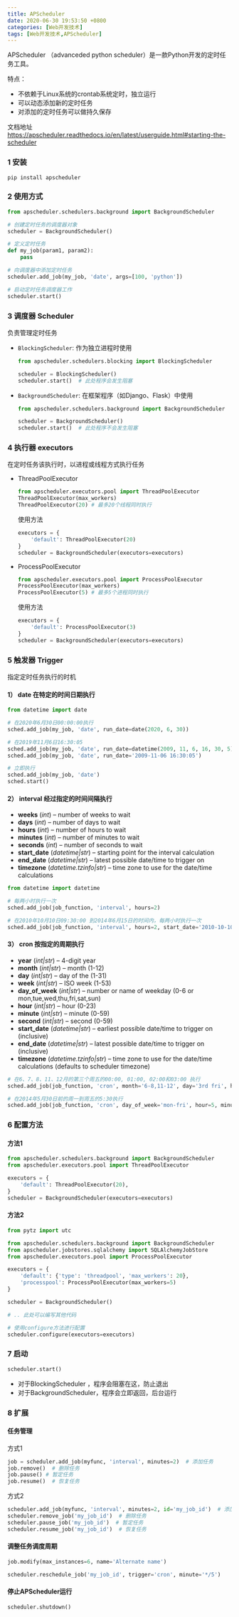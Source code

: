 ```yaml
---
title: APScheduler
date: 2020-06-30 19:53:50 +0800
categories: [Web开发技术]
tags: [Web开发技术,APScheduler]
---
```



APScheduler （advanceded python scheduler）是一款Python开发的定时任务工具。

特点：

- 不依赖于Linux系统的crontab系统定时，独立运行
- 可以动态添加新的定时任务
- 对添加的定时任务可以做持久保存

文档地址 https://apscheduler.readthedocs.io/en/latest/userguide.html#starting-the-scheduler

### 1 安装

```shell
pip install apscheduler
```

### 2 使用方式

```python
from apscheduler.schedulers.background import BackgroundScheduler

# 创建定时任务的调度器对象
scheduler = BackgroundScheduler()

# 定义定时任务
def my_job(param1, param2):
    pass

# 向调度器中添加定时任务
scheduler.add_job(my_job, 'date', args=[100, 'python'])

# 启动定时任务调度器工作
scheduler.start()
```

### 3 调度器 Scheduler

负责管理定时任务

- `BlockingScheduler`: 作为独立进程时使用

    ```python
    from apscheduler.schedulers.blocking import BlockingScheduler
    
    scheduler = BlockingScheduler()
    scheduler.start()  # 此处程序会发生阻塞
    ```

- `BackgroundScheduler`: 在框架程序（如Django、Flask）中使用

    ```python
    from apscheduler.schedulers.background import BackgroundScheduler
    
    scheduler = BackgroundScheduler()
    scheduler.start()  # 此处程序不会发生阻塞
    ```

### 4 执行器 executors

在定时任务该执行时，以进程或线程方式执行任务

- ThreadPoolExecutor

    ```python
    from apscheduler.executors.pool import ThreadPoolExecutor
    ThreadPoolExecutor(max_workers)  
    ThreadPoolExecutor(20) # 最多20个线程同时执行
    ```

    使用方法

    ```python
    executors = {
        'default': ThreadPoolExecutor(20)
    }
    scheduler = BackgroundScheduler(executors=executors)
    ```

- ProcessPoolExecutor

    ```python
    from apscheduler.executors.pool import ProcessPoolExecutor
    ProcessPoolExecutor(max_workers)
    ProcessPoolExecutor(5) # 最多5个进程同时执行
    ```

    使用方法

    ```python
    executors = {
        'default': ProcessPoolExecutor(3)
    }
    scheduler = BackgroundScheduler(executors=executors)
    ```

### 5 触发器 Trigger

指定定时任务执行的时机

#### 1） date 在特定的时间日期执行

```python
from datetime import date

# 在2020年6月30日00:00:00执行
sched.add_job(my_job, 'date', run_date=date(2020, 6, 30))

# 在2019年11月6日16:30:05
sched.add_job(my_job, 'date', run_date=datetime(2009, 11, 6, 16, 30, 5))
sched.add_job(my_job, 'date', run_date='2009-11-06 16:30:05')

# 立即执行
sched.add_job(my_job, 'date')  
sched.start()
```

#### 2） interval 经过指定的时间间隔执行

- **weeks** (*int*) – number of weeks to wait
- **days** (*int*) – number of days to wait
- **hours** (*int*) – number of hours to wait
- **minutes** (*int*) – number of minutes to wait
- **seconds** (*int*) – number of seconds to wait
- **start_date** (*datetime|str*) – starting point for the interval calculation
- **end_date** (*datetime|str*) – latest possible date/time to trigger on
- **timezone** (*datetime.tzinfo|str*) – time zone to use for the date/time calculations

```python
from datetime import datetime

# 每两小时执行一次
sched.add_job(job_function, 'interval', hours=2)

# 在2010年10月10日09:30:00 到2014年6月15日的时间内，每两小时执行一次
sched.add_job(job_function, 'interval', hours=2, start_date='2010-10-10 09:30:00', end_date='2014-06-15 11:00:00')
```

#### 3） cron 按指定的周期执行

- **year** (*int|str*) – 4-digit year
- **month** (*int|str*) – month (1-12)
- **day** (*int|str*) – day of the (1-31)
- **week** (*int|str*) – ISO week (1-53)
- **day_of_week** (*int|str*) – number or name of weekday (0-6 or mon,tue,wed,thu,fri,sat,sun)
- **hour** (*int|str*) – hour (0-23)
- **minute** (*int|str*) – minute (0-59)
- **second** (*int|str*) – second (0-59)
- **start_date** (*datetime|str*) – earliest possible date/time to trigger on (inclusive)
- **end_date** (*datetime|str*) – latest possible date/time to trigger on (inclusive)
- **timezone** (*datetime.tzinfo|str*) – time zone to use for the date/time calculations (defaults to scheduler timezone)

```python
# 在6、7、8、11、12月的第三个周五的00:00, 01:00, 02:00和03:00 执行
sched.add_job(job_function, 'cron', month='6-8,11-12', day='3rd fri', hour='0-3')

# 在2014年5月30日前的周一到周五的5:30执行
sched.add_job(job_function, 'cron', day_of_week='mon-fri', hour=5, minute=30, end_date='2014-05-30')
```

### 6 配置方法

#### 方法1

```python
from apscheduler.schedulers.background import BackgroundScheduler
from apscheduler.executors.pool import ThreadPoolExecutor

executors = {
    'default': ThreadPoolExecutor(20),
}
scheduler = BackgroundScheduler(executors=executors)
```

#### 方法2

```python
from pytz import utc

from apscheduler.schedulers.background import BackgroundScheduler
from apscheduler.jobstores.sqlalchemy import SQLAlchemyJobStore
from apscheduler.executors.pool import ProcessPoolExecutor

executors = {
    'default': {'type': 'threadpool', 'max_workers': 20},
    'processpool': ProcessPoolExecutor(max_workers=5)
}

scheduler = BackgroundScheduler()

# .. 此处可以编写其他代码

# 使用configure方法进行配置
scheduler.configure(executors=executors)
```

### 7 启动

```python
scheduler.start()
```

- 对于BlockingScheduler ，程序会阻塞在这，防止退出
- 对于BackgroundScheduler，程序会立即返回，后台运行

### 8 扩展

#### 任务管理

方式1

```python
job = scheduler.add_job(myfunc, 'interval', minutes=2)  # 添加任务
job.remove()  # 删除任务
job.pause() # 暂定任务
job.resume()  # 恢复任务
```

方式2

```python
scheduler.add_job(myfunc, 'interval', minutes=2, id='my_job_id')  # 添加任务    
scheduler.remove_job('my_job_id')  # 删除任务
scheduler.pause_job('my_job_id')  # 暂定任务
scheduler.resume_job('my_job_id')  # 恢复任务
```

#### 调整任务调度周期

```python
job.modify(max_instances=6, name='Alternate name')

scheduler.reschedule_job('my_job_id', trigger='cron', minute='*/5')
```

#### 停止APScheduler运行

```python
scheduler.shutdown()
```